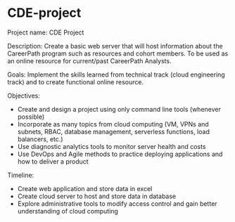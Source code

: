 # CDE-project
Project name: CDE Project

Description: Create a basic web server that will host information about the CareerPath program such as resources and cohort members. To be used as an online resource for current/past CareerPath Analysts.

Goals: Implement the skills learned from technical track (cloud engineering track) and to create functional online resource.

Objectives:
- Create and design a project using only command line tools (whenever possible)
- Incorporate as many topics from cloud computing (VM, VPNs and subnets, RBAC, database management, serverless functions, load balancers, etc.)
- Use diagnostic analytics tools to monitor server health and costs
- Use DevOps and Agile methods to practice deploying applications and how to deliver a product

Timeline:
- Create web application and store data in excel
- Create cloud server to host and store data in database
- Explore administrative tools to modify access control and gain better understanding of cloud computing
